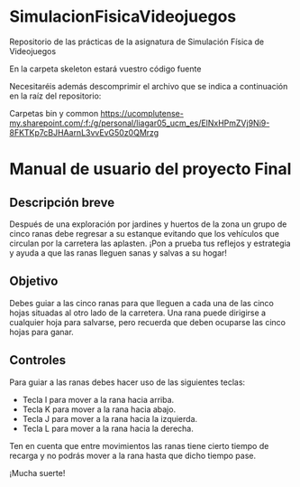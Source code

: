# SimulacionFisicaVideojuegos
Repositorio de las prácticas de la asignatura de Simulación Física de Videojuegos

En la carpeta skeleton estará vuestro código fuente

Necesitaréis además descomprimir el archivo que se indica a continuación en la raíz del repositorio:

Carpetas bin y common https://ucomplutense-my.sharepoint.com/:f:/g/personal/liagar05_ucm_es/ElNxHPmZVj9Ni9-8FKTKp7cBJHAarnL3vvEvG50z0QMrzg

# Manual de usuario del proyecto Final

## Descripción breve
Después de una exploración por jardines y huertos de la zona un grupo de cinco ranas debe regresar a su estanque evitando que los vehículos que circulan por la carretera las aplasten. 
¡Pon a prueba tus reflejos y estrategia y ayuda a que las ranas lleguen sanas y salvas a su hogar! 

## Objetivo
Debes guiar a las cinco ranas para que lleguen a cada una de las cinco hojas situadas al otro lado de la carretera. 
Una rana puede dirigirse a cualquier hoja para salvarse, pero recuerda que deben ocuparse las cinco hojas para ganar.

## Controles
Para guiar a las ranas debes hacer uso de las siguientes teclas:
-	Tecla I para mover a la rana hacia arriba.
-	Tecla K para mover a la rana hacia abajo.
-	Tecla J para mover a la rana hacia la izquierda.
-	Tecla L para mover a la rana hacia la derecha.

Ten en cuenta que entre movimientos las ranas tiene cierto tiempo de recarga y no podrás mover a la rana hasta que dicho tiempo pase.  

¡Mucha suerte!
